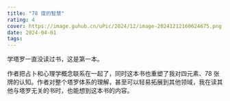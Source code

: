 ```yaml
---
title: "78 度的智慧"
rating: 4
cover: https://image.guhub.cn/uPic/2024/12/image-20241212160624675.png
date: 2024-04-01
tags:
---
```


学塔罗一直没读过书，这是第一本。

作者把占卜和心理学概念联系在一起了，同时这本书也重塑了我对四元素、78 张牌的认知。作者对整个塔罗体系的理解，甚至可以轻易拓展到其他领域，我在读其他与塔罗无关的书时，也能想到这本书的内容。
